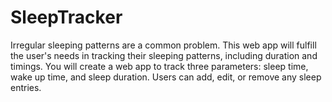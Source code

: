 # SleepTracker
Irregular sleeping patterns are a common problem. This web app will fulfill the user's needs in tracking their sleeping patterns, including duration and timings. You will create a web app to track three parameters: sleep time, wake up time, and sleep duration. Users can add, edit, or remove any sleep entries.
